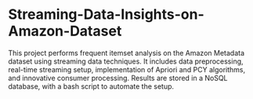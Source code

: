 # Streaming-Data-Insights-on-Amazon-Dataset
This project performs frequent itemset analysis on the Amazon Metadata dataset using streaming data techniques. It includes data preprocessing, real-time streaming setup, implementation of Apriori and PCY algorithms, and innovative consumer processing. Results are stored in a NoSQL database, with a bash script to automate the setup.
